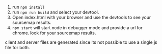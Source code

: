 1. run `npm install`
2. run `npm run build` and select your devtool.
3. Open index.html with your browser and use the devtools to see your sourcemap results.
4. `npm start` will start node in debugger mode and provide a url for chrome. look for your sourcemap results.

client and server files are generated since its not possible to use a single js file for both.
